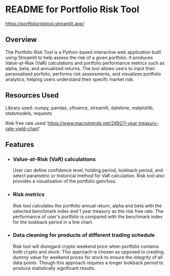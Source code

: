# README for Portfolio Risk Tool

https://portfoliorisktool.streamlit.app/

## Overview
The Portfolio Risk Tool is a Python-based interactive web application built using Streamlit to help assess the risk of a given portfolio. It produces Value-at-Risk (VaR) calculations and portfolio performance metrics such as alpha, beta, and annualized returns. The tool allows users to input their personalised porfolio, performs risk assessments, and visualizes portfolio analytics, helping users understand their specifc market risk.

## Resources Used
Library used: numpy, pandas, yfinance, streamlit, datetime, matplotlib, statsmodels, requests

Risk free rate used:'https://www.macrotrends.net/2492/1-year-treasury-rate-yield-chart'

## Features

* ### Value-at-Risk (VaR) calculations
  User can define confidence level, holding period, lookback period, and select parametric or historical method for VaR calculation. Risk tool also provides a visualisation of the portfolio gain/loss.

* ### Risk metrics
  Risk tool calculates the portfolio annual return, alpha and beta with the selected benchmark index and 1 year treasury as the risk free rate. The performance of user's portfolio is compared with the benchmark index for the lookback period in a line chart.

* ### Data cleaning for products of different trading schedule
  Risk tool will disregard crypto weekend price when portfolio contains both crypto and stock. This approach is chosen as opposed to creating dummy value for weekend prices for stock to ensure the integrity of all data points. Though this approach requires a longer lookback period to produce statistically significant results.

  
  
